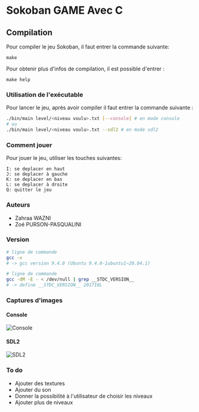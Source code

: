 # Sokoban GAME Avec C 

## Compilation

Pour compiler le jeu Sokoban, il faut entrer la commande suivante:

```
make
```
Pour obtenir plus d'infos de compilation, il est possible d'entrer :

```
make help
```

### Utilisation de l'exécutable

Pour lancer le jeu, après avoir compiler il faut entrer la commande suivante :

```bash 
./bin/main level/<niveau voulu>.txt [--console] # en mode console
# ou
./bin/main level/<niveau voulu>.txt --sdl2 # en mode sdl2
```

### Comment jouer

Pour jouer le jeu, utiliser les touches suivantes:

```
I: se deplacer en haut
J: se deplacer à gauche
K: se deplacer en bas 
L: se deplacer à droite
Q: quitter le jeu
```

### Auteurs

- Zahraa WAZNI
- Zoé PURSON-PASQUALINI

### Version 

```bash
# ligne de commande
gcc -v
# -> gcc version 9.4.0 (Ubuntu 9.4.0-1ubuntu1~20.04.1)

# ligne de commande
gcc -dM -E - < /dev/null | grep __STDC_VERSION__
# -> define __STDC_VERSION__ 201710L
```

### Captures d'images

#### Console

![Console](Screenshots/console.gif)

#### SDL2

![SDL2](Screenshots/sdl2.gif)


### To do

- Ajouter des textures
- Ajouter du son
- Donner la possibilité à l'utilisateur de choisir les niveaux
- Ajouter plus de niveaux

